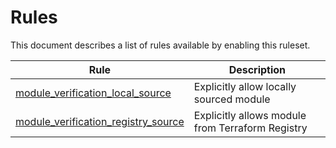 # Rules

This document describes a list of rules available by enabling this ruleset.

|Rule|Description|
| --- | --- |
|[module_verification_local_source](module_verification_local_source.md)|Explicitly allow locally sourced module|
|[module_verification_registry_source](module_verification_registry_source.md)|Explicitly allows module from Terraform Registry|
